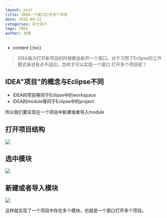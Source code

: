 ```yaml
---
layout: post
title: IDEA一个窗口打开多个项目
date: 2018-09-11
categories: 杂七杂八
tags: IDEA
author: 龙德
---
```


* content
{:toc}

> IDEA每次打开新项目的时候都会新开一个窗口，对于习惯了Eclipse的工作模式来说有点不适应。怎样才可以实现一个窗口
> 打开多个项目呢？

## IDEA"项目"的概念与Eclipse不同

- IDEA的项目等同于Eclipse中的workspace
- IDEA的module等同于Eclipse中的project

所以我们要实现在一个项目中新建或者导入module




## 打开项目结构

![](https://i.loli.net/2018/09/11/5b971ad3d23d2.jpg)

## 选中模块

![](https://i.loli.net/2018/09/11/5b971ae1ea688.jpg)

## 新建或者导入模块

![](https://i.loli.net/2018/09/11/5b971aebcfc6f.jpg)

这样就实现了一个项目中存在多个模块，也就是一个窗口打开多个项目。